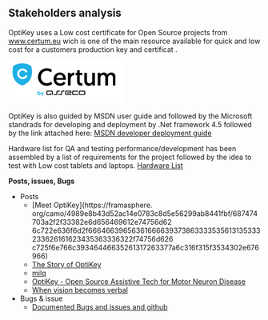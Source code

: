 ## Stakeholders analysis
OptiKey uses a Low cost certificate for Open Source projects from www.certum.eu wich is one of the main resource available for quick and low cost for a customers production key and certificat . 



![certum Logo](images/cer.PNG)
<!-- -->

OptiKey is also guided by MSDN user guide and followed by the Microsoft standrads for developing and deployment by .Net framework 4.5 followed by the link attached here:
[MSDN developer deployment guide](http://msdn.microsoft.com/en-us/library/ee942965%28v=vs.110%29.aspx)

Hardware list for QA and testing performance/development has been assembled by a list of requirements for the project followed by the idea to test with Low cost tablets and laptops.
[Hardware List](https://github.com/OptiKey/OptiKey/blob/master/docs/Low%20cost%20tablets%20and%20laptops.txt)

**Posts, issues, Bugs**

* Posts
  * [Meet OptiKey](https://framasphere.
org/camo/4989e8b43d52ac14e0783c8d5e56299ab8441fbf/687474703a2f2f33382e6d656469612e74756d62
6c722e636f6d2f66646639656361666639373863333535613135333233626161623435363336322f74756d626
c725f6e766c39346446635261317263377a6c316f315f3534302e676966)
  * [The Story of OptiKey](https://www.patreon.com/OptiKey?ty=h)
  * [milq](https://milq.com/tag/Optikey)
  * [OptiKey - Open Source Assistive Tech for Motor Neuron Disease](http://hanselminutes.com/502/optikey-open-source-assistive-tech-for-motor-neuron-disease)
  * [When vision becomes verbal](http://www.lawtechnologytoday.org/2015/10/vision-optikey)
* Bugs & issue
  * [Documented Bugs and issues and github](https://github.com/OptiKey/OptiKey/issues)
